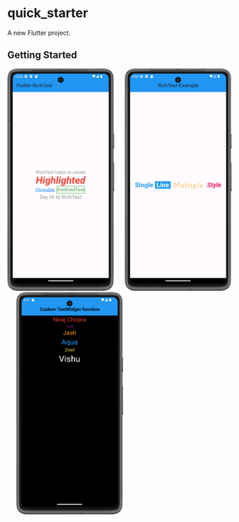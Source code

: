 # quick_starter

A new Flutter project.

## Getting Started


<img src = "https://github.com/Zimil-Patel/prtwo/blob/master/Snaps/Screenshot_20240117_103631.png" width = "240" height = "500"> &nbsp;&nbsp;&nbsp;&nbsp; <img src = "https://github.com/Zimil-Patel/prtwo/blob/master/Snaps/Screenshot_20240117_210444.png" width = "240" height = "500"> &nbsp;&nbsp;&nbsp;&nbsp; <img src = "https://github.com/Zimil-Patel/prtwo/blob/master/Snaps/Screenshot_20240117_212718.png" width = "240" height = "500">

